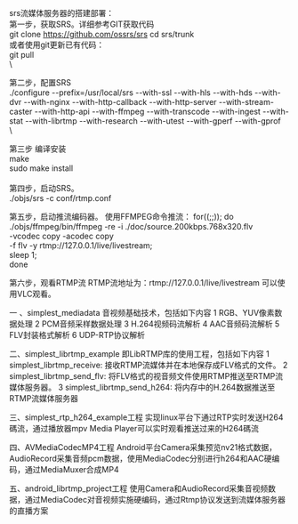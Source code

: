 srs流媒体服务器的搭建部署： \
 第一步，获取SRS。详细参考GIT获取代码 \
   git clone https://github.com/ossrs/srs cd srs/trunk \
   或者使用git更新已有代码：\
   git pull \
   \
   
第二步，配置SRS \
   ./configure --prefix=/usr/local/srs --with-ssl --with-hls --with-hds --with-dvr --with-nginx --with-http-callback --with-http-server --with-stream-caster --with-http-api --with-ffmpeg --with-transcode --with-ingest --with-stat --with-librtmp --with-research --with-utest --with-gperf --with-gprof \
   \
   
第三步 编译安装 \
   make \
   sudo make install \
   \
第四步，启动SRS。\
   ./objs/srs -c conf/rtmp.conf

 第五步，启动推流编码器。
   使用FFMPEG命令推流：
   for((;;)); do \
    ./objs/ffmpeg/bin/ffmpeg -re -i ./doc/source.200kbps.768x320.flv \
    -vcodec copy -acodec copy \
    -f flv -y rtmp://127.0.0.1/live/livestream; \
    sleep 1; \
   done

  第六步，观看RTMP流
     RTMP流地址为：rtmp://127.0.0.1/live/livestream 可以使用VLC观看。



一 、simplest_mediadata 音视频基础技术，包括如下内容
   1 RGB、YUV像素数据处理
   2 PCM音频采样数据处理
   3 H.264视频码流解析
   4 AAC音频码流解析
   5 FLV封装格式解析
   6 UDP-RTP协议解析

二、simplest_librtmp_example 即LibRTMP库的使用工程，包括如下内容
   1 simplest_librtmp_receive: 接收RTMP流媒体并在本地保存成FLV格式的文件。
   2 simplest_librtmp_send_flv: 将FLV格式的视音频文件使用RTMP推送至RTMP流媒体服务器。
   3 simplest_librtmp_send_h264: 将内存中的H.264数据推送至RTMP流媒体服务器

三、simplest_rtp_h264_example工程
    实现linux平台下通过RTP实时发送H264碼流，通过播放器mpv Media Player可以实时观看推送过来的H264碼流


四、AVMediaCodecMP4工程
    Android平台Camera采集预览nv21格式数据，AudioRecord采集音频pcm数据，使用MediaCodec分别进行h264和AAC硬编码，通过MediaMuxer合成MP4


五、android_librtmp_project工程 
    使用Camera和AudioRecord采集音视频数据，通过MediaCodec对音视频实施硬编码，通过Rtmp协议发送到流媒体服务器的直播方案
    
